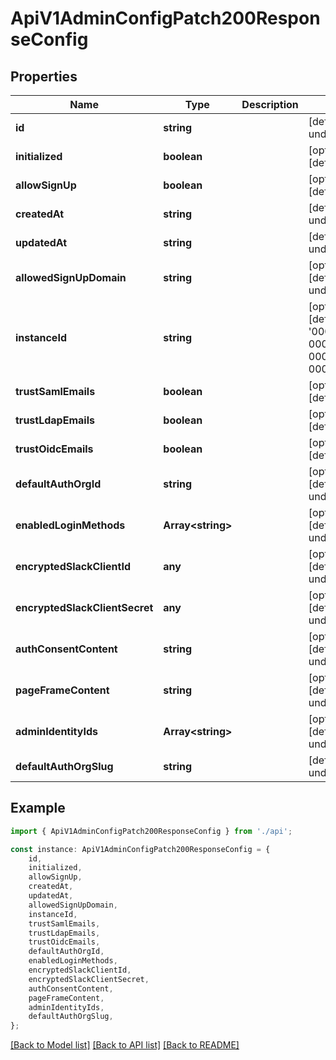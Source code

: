 # ApiV1AdminConfigPatch200ResponseConfig


## Properties

Name | Type | Description | Notes
------------ | ------------- | ------------- | -------------
**id** | **string** |  | [default to undefined]
**initialized** | **boolean** |  | [optional] [default to false]
**allowSignUp** | **boolean** |  | [optional] [default to true]
**createdAt** | **string** |  | [default to undefined]
**updatedAt** | **string** |  | [default to undefined]
**allowedSignUpDomain** | **string** |  | [optional] [default to undefined]
**instanceId** | **string** |  | [optional] [default to '00000000-0000-0000-0000-000000000000']
**trustSamlEmails** | **boolean** |  | [optional] [default to false]
**trustLdapEmails** | **boolean** |  | [optional] [default to false]
**trustOidcEmails** | **boolean** |  | [optional] [default to false]
**defaultAuthOrgId** | **string** |  | [optional] [default to undefined]
**enabledLoginMethods** | **Array&lt;string&gt;** |  | [optional] [default to undefined]
**encryptedSlackClientId** | **any** |  | [optional] [default to undefined]
**encryptedSlackClientSecret** | **any** |  | [optional] [default to undefined]
**authConsentContent** | **string** |  | [optional] [default to undefined]
**pageFrameContent** | **string** |  | [optional] [default to undefined]
**adminIdentityIds** | **Array&lt;string&gt;** |  | [optional] [default to undefined]
**defaultAuthOrgSlug** | **string** |  | [default to undefined]

## Example

```typescript
import { ApiV1AdminConfigPatch200ResponseConfig } from './api';

const instance: ApiV1AdminConfigPatch200ResponseConfig = {
    id,
    initialized,
    allowSignUp,
    createdAt,
    updatedAt,
    allowedSignUpDomain,
    instanceId,
    trustSamlEmails,
    trustLdapEmails,
    trustOidcEmails,
    defaultAuthOrgId,
    enabledLoginMethods,
    encryptedSlackClientId,
    encryptedSlackClientSecret,
    authConsentContent,
    pageFrameContent,
    adminIdentityIds,
    defaultAuthOrgSlug,
};
```

[[Back to Model list]](../README.md#documentation-for-models) [[Back to API list]](../README.md#documentation-for-api-endpoints) [[Back to README]](../README.md)
